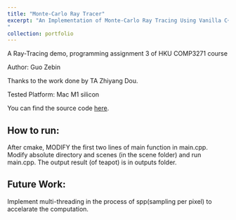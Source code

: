 ```yaml
---
title: "Monte-Carlo Ray Tracer"
excerpt: "An Implementation of Monte-Carlo Ray Tracing Using Vanilla C++<br/><img src='/images/teapot_area_light.png' width='500' height='300'>
"
collection: portfolio
---
```

A Ray-Tracing demo, programming assignment 3 of HKU COMP3271 course

Author: Guo Zebin

Thanks to the work done by TA Zhiyang Dou.

Tested Platform: Mac M1 silicon

You can find the source code [here](https://github.com/SILENT-GUO/Monte-Carlo-Ray-Tracing).

## How to run:
After cmake, MODIFY the first two lines of main function in main.cpp.
Modify absolute directory and scenes (in the scene folder) and run main.cpp.
The output result (of teapot) is in outputs folder.

## Future Work:
Implement multi-threading in the process of spp(sampling per pixel) to accelarate the computation. 




